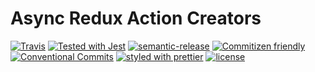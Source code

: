 # Async Redux Action Creators

[![Travis](https://img.shields.io/travis/VinSpee/async-redux-action-creators.svg?style=flat-square)](https://travis-ci.org/VinSpee/async-redux-action-creators)
[![Tested with Jest](https://img.shields.io/badge/tested_with-jest-99424f.svg?longCache=true&style=flat-square)](https://github.com/facebook/jest)
[![semantic-release](https://img.shields.io/badge/%20%20%F0%9F%93%A6%F0%9F%9A%80-semantic--release-e10079.svg?longCache=true&style=flat-square)](https://github.com/semantic-release/semantic-release)
[![Commitizen friendly](https://img.shields.io/badge/commitizen-friendly-brightgreen.svg?longCache=true&style=flat-square)](http://commitizen.github.io/cz-cli/)
[![Conventional Commits](https://img.shields.io/badge/Conventional%20Commits-1.0.0-yellow.svg?longCache=true&style=flat-square)](https://conventionalcommits.org)
[![styled with prettier](https://img.shields.io/badge/styled_with-prettier-ff69b4.svg?longCache=true&style=flat-square)](https://github.com/prettier/prettier)
[![license](https://img.shields.io/github/license/VinSpee/async-redux-action-creators.svg?longCache=true&style=flat-square)](https://github.com/VinSpee/async-redux-action-creators/blob/master/LICENSE)
